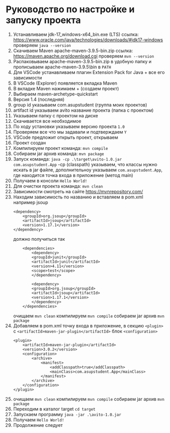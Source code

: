 # Руководство по настройке и запуску проекта

1. Устанавливаем jdk-17_windows-x64_bin.exe (LTS) 
    ссылка: https://www.oracle.com/java/technologies/downloads/#jdk17-windows 
    проверяем 
    ```java --version```
2. Скачиваем Maven apache-maven-3.9.5-bin.zip 
    ссылка: https://maven.apache.org/download.cgi
    проверяем 
    ```mvn --version```
3. Распаковываем apache-maven-3.9.5-bin.zip в удобную папку и прописываем apache-maven-3.9.5\bin в
    ```PATH```
4. Для VSCode устанавливаем плагин Extension Pack for Java + все его зависимости
5. В VSCode (Explorer) появляется вкладка Maven
6. В вкладке Maven нажимаем + (cоздаем проект)
7. Выбираем maven-archetype-quickstart
8. Версия 1.4 (последняя)
9. group id указываем com.asupstudent (группа моих проектов)
10. artifact id указываем avito название проекта (папка с проектом)
11. Указываем папку с проектом на диске
12. Скачивается все необходимое
13. По ходу установки указываем версию проекта ```1.0```
14. Проверяем все что мы задавали и подтверждаем ```Y```
15. VSCode предложит открыть проект, открываем
16. Проект создан
17. Компилируем проект команда: 
    ```mvn compile```
18. Собираем jar архив команда: 
    ```mvn package```
19. Запуск команда: 
    ```java -cp .\target\avito-1.0.jar com.asupstudent.App```
	-cp  (classpath) указываем, что классы нужно искать в jar файле, дополнительноу указываем ```com.asupstudent.App```, где находится точка входа в приложение (метод main)
20. Получаем в консоли
    ```Hello World!```
21. Для очистки проекта команда: 
    ```mvn clean```
22. Зависимости смотреть на сайте https://mvnrepository.com/
23. Находим зависимость по названию и вставляем в pom.xml например jsoup
    ```
    <dependency>
        <groupId>org.jsoup</groupId>
        <artifactId>jsoup</artifactId>
        <version>1.17.1</version>
    </dependency>
    ```
    должно получиться так 
    ```
        <dependencies>
            <dependency>
            <groupId>junit</groupId>
            <artifactId>junit</artifactId>
            <version>4.11</version>
            <scope>test</scope>
            </dependency>
            
            <dependency>
            <groupId>org.jsoup</groupId>
            <artifactId>jsoup</artifactId>
            <version>1.17.1</version>
            </dependency>
        </dependencies>
    ```
    очищаем 
    ```mvn clean```
    компилируем 
    ```mvn compile```
    собираем jar архив 
    ```mvn package```
24. Добавляем в pom.xml точку входа в приложение, в секцию
    ```<plugin>```
    c
    ```<artifactId>maven-jar-plugin</artifactId>```
    блок
    ```<configuration>```
    ```
    <plugin>
        <artifactId>maven-jar-plugin</artifactId>
        <version>3.0.2</version>
        <configuration>
            <archive>
                <manifest>
                    <addClasspath>true</addClasspath>
                    <mainClass>com.asupstudent.App</mainClass>
                </manifest>
            </archive>
        </configuration>
    </plugin>
    ```
25. очищаем 
    ```mvn clean```
    компилируем 
    ```mvn compile```
    собираем jar архив 
    ```mvn package```
26. Переходим в каталог target
    ```cd target```
27. Запускаем программу
    ```java -jar .\avito-1.0.jar```
28. Получаем 
    ```Hello World!```
29. Продолжение следует
